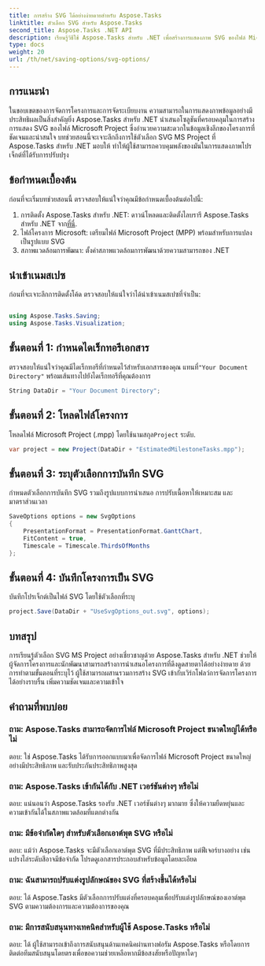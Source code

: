 ```yaml
---
title: การสร้าง SVG ได้อย่างง่ายดายสำหรับ Aspose.Tasks
linktitle: ตัวเลือก SVG สำหรับ Aspose.Tasks
second_title: Aspose.Tasks .NET API
description: เรียนรู้วิธีใช้ Aspose.Tasks สำหรับ .NET เพื่อสร้างการแสดงภาพ SVG ของไฟล์ Microsoft Project ได้อย่างง่ายดายเพื่อการแสดงภาพโครงการที่ได้รับการปรับปรุง
type: docs
weight: 20
url: /th/net/saving-options/svg-options/
---
```

## การแนะนำ
ในขอบเขตของการจัดการโครงการและการจัดระเบียบงาน ความสามารถในการแสดงภาพข้อมูลอย่างมีประสิทธิผลเป็นสิ่งสำคัญยิ่ง Aspose.Tasks สำหรับ .NET นำเสนอโซลูชันที่ครอบคลุมในการสร้างการแสดง SVG ของไฟล์ Microsoft Project ซึ่งอำนวยความสะดวกในข้อมูลเชิงลึกของโครงการที่ชัดเจนและน่าสนใจ บทช่วยสอนนี้จะเจาะลึกถึงการใช้ตัวเลือก SVG MS Project ที่ Aspose.Tasks สำหรับ .NET มอบให้ ทำให้ผู้ใช้สามารถควบคุมพลังของมันในการแสดงภาพโปรเจ็กต์ที่ได้รับการปรับปรุง
## ข้อกำหนดเบื้องต้น
ก่อนที่จะเริ่มบทช่วยสอนนี้ ตรวจสอบให้แน่ใจว่าคุณมีข้อกำหนดเบื้องต้นต่อไปนี้:
1.  การติดตั้ง Aspose.Tasks สำหรับ .NET: ดาวน์โหลดและติดตั้งไลบรารี Aspose.Tasks สำหรับ .NET จาก[ที่นี่](https://releases.aspose.com/tasks/net/).
2. ไฟล์โครงการ Microsoft: เตรียมไฟล์ Microsoft Project (MPP) พร้อมสำหรับการแปลงเป็นรูปแบบ SVG
3. สภาพแวดล้อมการพัฒนา: ตั้งค่าสภาพแวดล้อมการพัฒนาด้วยความสามารถของ .NET

## นำเข้าเนมสเปซ
ก่อนที่จะเจาะลึกการติดตั้งโค้ด ตรวจสอบให้แน่ใจว่าได้นำเข้าเนมสเปซที่จำเป็น:
```csharp

using Aspose.Tasks.Saving;
using Aspose.Tasks.Visualization;
```

## ขั้นตอนที่ 1: กำหนดไดเร็กทอรีเอกสาร
 ตรวจสอบให้แน่ใจว่าคุณมีไดเร็กทอรีที่กำหนดไว้สำหรับเอกสารของคุณ แทนที่`"Your Document Directory"` พร้อมเส้นทางไปยังไดเร็กทอรีที่คุณต้องการ
```csharp
String DataDir = "Your Document Directory";
```
## ขั้นตอนที่ 2: โหลดไฟล์โครงการ
โหลดไฟล์ Microsoft Project (.mpp) โดยใช้นามสกุล`Project` ระดับ.
```csharp
var project = new Project(DataDir + "EstimatedMilestoneTasks.mpp");
```
## ขั้นตอนที่ 3: ระบุตัวเลือกการบันทึก SVG
กำหนดตัวเลือกการบันทึก SVG รวมถึงรูปแบบการนำเสนอ การปรับเนื้อหาให้เหมาะสม และมาตราส่วนเวลา
```csharp
SaveOptions options = new SvgOptions
{
    PresentationFormat = PresentationFormat.GanttChart,
    FitContent = true,
    Timescale = Timescale.ThirdsOfMonths
};
```
## ขั้นตอนที่ 4: บันทึกโครงการเป็น SVG
บันทึกโปรเจ็กต์เป็นไฟล์ SVG โดยใช้ตัวเลือกที่ระบุ
```csharp
project.Save(DataDir + "UseSvgOptions_out.svg", options);
```

## บทสรุป
การเรียนรู้ตัวเลือก SVG MS Project อย่างเชี่ยวชาญด้วย Aspose.Tasks สำหรับ .NET ช่วยให้ผู้จัดการโครงการและนักพัฒนาสามารถสร้างการนำเสนอโครงการที่ดึงดูดสายตาได้อย่างง่ายดาย ด้วยการทำตามขั้นตอนที่ระบุไว้ ผู้ใช้สามารถผสานรวมการสร้าง SVG เข้ากับเวิร์กโฟลว์การจัดการโครงการได้อย่างราบรื่น เพิ่มความชัดเจนและความเข้าใจ
## คำถามที่พบบ่อย
### ถาม: Aspose.Tasks สามารถจัดการไฟล์ Microsoft Project ขนาดใหญ่ได้หรือไม่
ตอบ: ใช่ Aspose.Tasks ได้รับการออกแบบมาเพื่อจัดการไฟล์ Microsoft Project ขนาดใหญ่อย่างมีประสิทธิภาพ และรับประกันประสิทธิภาพสูงสุด

### ถาม: Aspose.Tasks เข้ากันได้กับ .NET เวอร์ชันต่างๆ หรือไม่
ตอบ: แน่นอนว่า Aspose.Tasks รองรับ .NET เวอร์ชันต่างๆ มากมาย ซึ่งให้ความยืดหยุ่นและความเข้ากันได้ในสภาพแวดล้อมที่แตกต่างกัน

### ถาม: มีข้อจำกัดใดๆ สำหรับตัวเลือกเอาต์พุต SVG หรือไม่
ตอบ: แม้ว่า Aspose.Tasks จะมีตัวเลือกเอาต์พุต SVG ที่มีประสิทธิภาพ แต่ฟีเจอร์บางอย่าง เช่น แปรงไล่ระดับสีอาจมีข้อจำกัด โปรดดูเอกสารประกอบสำหรับข้อมูลโดยละเอียด

### ถาม: ฉันสามารถปรับแต่งรูปลักษณ์ของ SVG ที่สร้างขึ้นได้หรือไม่
ตอบ: ได้ Aspose.Tasks มีตัวเลือกการปรับแต่งที่ครอบคลุมเพื่อปรับแต่งรูปลักษณ์ของเอาต์พุต SVG ตามความต้องการและความต้องการของคุณ

### ถาม: มีการสนับสนุนทางเทคนิคสำหรับผู้ใช้ Aspose.Tasks หรือไม่
ตอบ: ได้ ผู้ใช้สามารถเข้าถึงการสนับสนุนด้านเทคนิคผ่านทางฟอรัม Aspose.Tasks หรือโดยการติดต่อทีมสนับสนุนโดยตรงเพื่อขอความช่วยเหลือหากมีข้อสงสัยหรือปัญหาใดๆ